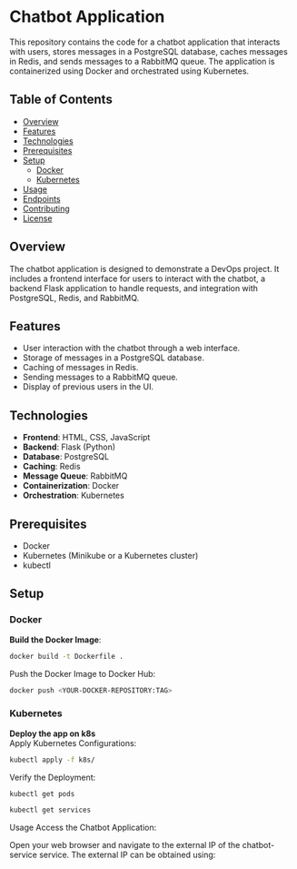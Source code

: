 # Chatbot Application

This repository contains the code for a chatbot application that interacts with users, stores messages in a PostgreSQL database, caches messages in Redis, and sends messages to a RabbitMQ queue. The application is containerized using Docker and orchestrated using Kubernetes.

## Table of Contents

- [Overview](#overview)
- [Features](#features)
- [Technologies](#technologies)
- [Prerequisites](#prerequisites)
- [Setup](#setup)
  - [Docker](#docker)
  - [Kubernetes](#kubernetes)
- [Usage](#usage)
- [Endpoints](#endpoints)
- [Contributing](#contributing)
- [License](#license)

## Overview

The chatbot application is designed to demonstrate a DevOps project. It includes a frontend interface for users to interact with the chatbot, a backend Flask application to handle requests, and integration with PostgreSQL, Redis, and RabbitMQ.

## Features

- User interaction with the chatbot through a web interface.
- Storage of messages in a PostgreSQL database.
- Caching of messages in Redis.
- Sending messages to a RabbitMQ queue.
- Display of previous users in the UI.

## Technologies

- **Frontend**: HTML, CSS, JavaScript
- **Backend**: Flask (Python)
- **Database**: PostgreSQL
- **Caching**: Redis
- **Message Queue**: RabbitMQ
- **Containerization**: Docker
- **Orchestration**: Kubernetes

## Prerequisites

- Docker
- Kubernetes (Minikube or a Kubernetes cluster)
- kubectl

## Setup

### Docker

**Build the Docker Image**:
```sh
docker build -t Dockerfile .
```
Push the Docker Image to Docker Hub:
```sh
docker push <YOUR-DOCKER-REPOSITORY:TAG>
```
### Kubernetes

**Deploy the app on k8s**  
Apply Kubernetes Configurations:
```sh
kubectl apply -f k8s/
```
Verify the Deployment:
```sh
kubectl get pods
```
```sh
kubectl get services
```
Usage
Access the Chatbot Application:

Open your web browser and navigate to the external IP of the chatbot-service service.
The external IP can be obtained using:

